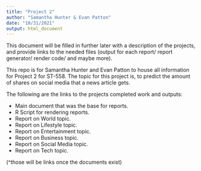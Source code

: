 ```yaml
---
title: "Project 2"
author: "Samantha Hunter & Evan Patton"
date: "10/31/2021"
output: html_document
---
```



This document will be filled in further later with a description of the projects, and provide links to the needed files (output for each report/ report generator/ render code/ and maybe more).



This repo is for Samantha Hunter and Evan Patton to house all information for Project 2 for ST-558. The topic for this project is, to predict the amount of shares on social media that a news article gets.

The following are the links to the projects completed work and outputs:  

* Main document that was the base for reports.  
* R Script for rendering reports.  
* Report on World topic.  
* Report on Lifestyle topic.  
* Report on Entertainment topic.  
* Report on Business topic.  
* Report on Social Media topic. 
* Report on Tech topic.


(^those will be links once the documents exist)
